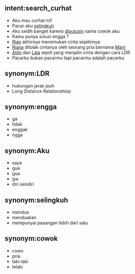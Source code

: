 ## intent:search_curhat
- Aku mau curhat ni!!
- Pacar aku [selingkuh](event)
- Aku sedih banget karena [diputusin](event) sama cowok aku
- Kamu punya solusi engga ?
- [Rian](person) akhirnya menemukan cinta sejatinnya
- [Riana](person) ditolak cintanya oleh seorang pria bernama [Marji](person)
- [Aldo](person) dan [Lala](person) sejoli yang menjalin cinta dengan cara LDR
- Pacarku bukan pacarmu tapi pacarmu adalah pacarku


## synonym:LDR
- hubungan jarak jauh
- Long Distance Relationshiop

## synonym:engga
- ga
- tidak
- enggak
- ngga

## synonym:Aku
- saya
- gue
- gua
- gw
- diri sendiri

## synonym:selingkuh
- mendua
- menduakan
- mempunyai pasangan lebih dari satu

## synonym:cowok
- cowo
- pria
- laki-laki
- lelaki